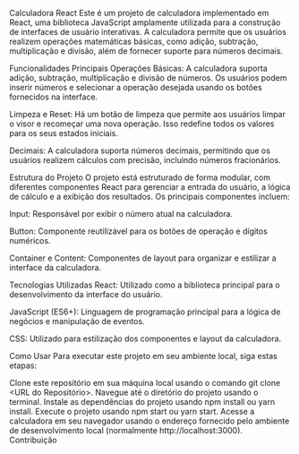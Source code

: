 Calculadora React
Este é um projeto de calculadora implementado em React, uma biblioteca JavaScript amplamente utilizada para a construção de interfaces de usuário interativas. A calculadora permite que os usuários realizem operações matemáticas básicas, como adição, subtração, multiplicação e divisão, além de fornecer suporte para números decimais.

Funcionalidades Principais
Operações Básicas: A calculadora suporta adição, subtração, multiplicação e divisão de números. Os usuários podem inserir números e selecionar a operação desejada usando os botões fornecidos na interface.

Limpeza e Reset: Há um botão de limpeza que permite aos usuários limpar o visor e recomeçar uma nova operação. Isso redefine todos os valores para os seus estados iniciais.

Decimais: A calculadora suporta números decimais, permitindo que os usuários realizem cálculos com precisão, incluindo números fracionários.

Estrutura do Projeto
O projeto está estruturado de forma modular, com diferentes componentes React para gerenciar a entrada do usuário, a lógica de cálculo e a exibição dos resultados. Os principais componentes incluem:

Input: Responsável por exibir o número atual na calculadora.

Button: Componente reutilizável para os botões de operação e dígitos numéricos.

Container e Content: Componentes de layout para organizar e estilizar a interface da calculadora.

Tecnologias Utilizadas
React: Utilizado como a biblioteca principal para o desenvolvimento da interface do usuário.

JavaScript (ES6+): Linguagem de programação principal para a lógica de negócios e manipulação de eventos.

CSS: Utilizado para estilização dos componentes e layout da calculadora.

Como Usar
Para executar este projeto em seu ambiente local, siga estas etapas:

Clone este repositório em sua máquina local usando o comando git clone <URL do Repositório>.
Navegue até o diretório do projeto usando o terminal.
Instale as dependências do projeto usando npm install ou yarn install.
Execute o projeto usando npm start ou yarn start.
Acesse a calculadora em seu navegador usando o endereço fornecido pelo ambiente de desenvolvimento local (normalmente http://localhost:3000).
Contribuição
